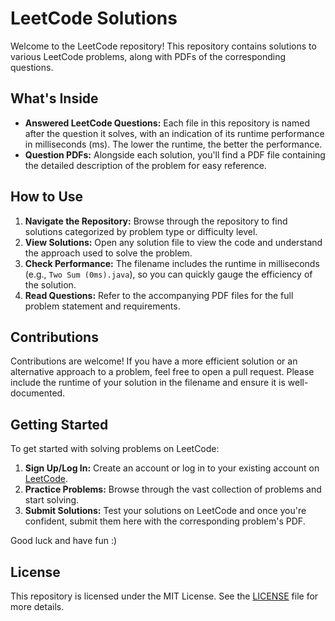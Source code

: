# LeetCode Solutions

Welcome to the LeetCode repository! This repository contains solutions to various LeetCode problems, along with PDFs of the corresponding questions. 

## What's Inside

- **Answered LeetCode Questions:** Each file in this repository is named after the question it solves, with an indication of its runtime performance in milliseconds (ms). The lower the runtime, the better the performance.
- **Question PDFs:** Alongside each solution, you'll find a PDF file containing the detailed description of the problem for easy reference.

## How to Use

1. **Navigate the Repository:** Browse through the repository to find solutions categorized by problem type or difficulty level.
2. **View Solutions:** Open any solution file to view the code and understand the approach used to solve the problem.
3. **Check Performance:** The filename includes the runtime in milliseconds (e.g., `Two Sum (0ms).java`), so you can quickly gauge the efficiency of the solution.
4. **Read Questions:** Refer to the accompanying PDF files for the full problem statement and requirements.

## Contributions

Contributions are welcome! If you have a more efficient solution or an alternative approach to a problem, feel free to open a pull request. Please include the runtime of your solution in the filename and ensure it is well-documented.

## Getting Started

To get started with solving problems on LeetCode:

1. **Sign Up/Log In:** Create an account or log in to your existing account on [LeetCode](https://leetcode.com/).
2. **Practice Problems:** Browse through the vast collection of problems and start solving.
3. **Submit Solutions:** Test your solutions on LeetCode and once you're confident, submit them here with the corresponding problem's PDF.

Good luck and have fun :)

## License

This repository is licensed under the MIT License. See the [LICENSE](LICENSE) file for more details.
